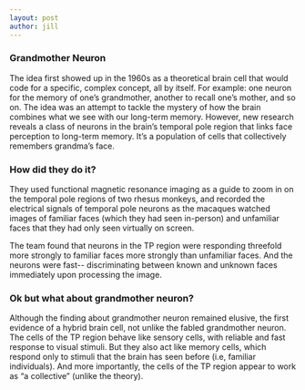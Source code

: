 ```yaml
---
layout: post
author: jill
---
```

### Grandmother Neuron
The idea first showed up in the 1960s as a theoretical brain cell that would code for a specific, complex concept, all by itself. For example: one neuron for the memory of one’s grandmother, another to recall one’s mother, and so on. The idea was an attempt to tackle the mystery of how the brain combines what we see with our long-term memory. 
However, new research reveals a class of neurons in the brain’s temporal pole region that links face perception to long-term memory. It’s a population of cells that collectively remembers grandma’s face.

### How did they do it?
They used functional magnetic resonance imaging as a guide to zoom in on the temporal pole regions of two rhesus monkeys, and recorded the electrical signals of temporal pole neurons as the macaques watched images of familiar faces (which they had seen in-person) and unfamiliar faces that they had only seen virtually on screen.

The team found that neurons in the TP region were responding threefold more strongly to familiar faces more strongly than unfamiliar faces. And the neurons were fast-- discriminating between known and unknown faces immediately upon processing the image.


### Ok but what about grandmother neuron?

Although the finding about grandmother neuron remained elusive, the first evidence of a hybrid brain cell, not unlike the fabled grandmother neuron. The cells of the TP region behave like sensory cells, with reliable and fast response to visual stimuli. But they also act like memory cells, which respond only to stimuli that the brain has seen before (i.e, familiar individuals). And more importantly, the cells of the TP region appear to work as “a collective” (unlike the theory). 



